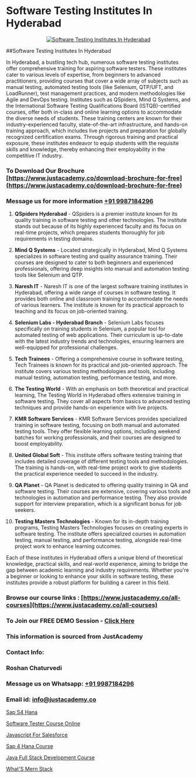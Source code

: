 # Software Testing Institutes In Hyderabad

<p align="center">
  <a href="https://justacademy.co/program-detail/software-testing">
    <img src="https://justacademy.co/storage2/program_images/1704700438.webp" alt="Software Testing Institutes In Hyderabad">
  </a>
</p>
##Software Testing Institutes In Hyderabad

In Hyderabad, a bustling tech hub, numerous software testing institutes offer comprehensive training for aspiring software testers. These institutes cater to various levels of expertise, from beginners to advanced practitioners, providing courses that cover a wide array of subjects such as manual testing, automated testing tools (like Selenium, QTP/UFT, and LoadRunner), test management practices, and modern methodologies like Agile and DevOps testing. Institutes such as QSpiders, Mind Q Systems, and the International Software Testing Qualifications Board (ISTQB)-certified courses, offer both in-class and online learning options to accommodate the diverse needs of students. These training centers are known for their industry-experienced faculty, state-of-the-art infrastructure, and hands-on training approach, which includes live projects and preparation for globally recognized certification exams. Through rigorous training and practical exposure, these institutes endeavor to equip students with the requisite skills and knowledge, thereby enhancing their employability in the competitive IT industry.
### To Download Our Brochure [https://www.justacademy.co/download-brochure-for-free](https://www.justacademy.co/download-brochure-for-free)
### Message us for more information [+91 9987184296](https://api.whatsapp.com/send?phone=919987184296)
1) **QSpiders Hyderabad** - QSpiders is a premier institute known for its quality training in software testing and other technologies. The institute stands out because of its highly experienced faculty and its focus on real-time projects, which prepares students thoroughly for job requirements in testing domains.

2) **Mind Q Systems** - Located strategically in Hyderabad, Mind Q Systems specializes in software testing and quality assurance training. Their courses are designed to cater to both beginners and experienced professionals, offering deep insights into manual and automation testing tools like Selenium and QTP.

3) **Naresh IT** - Naresh IT is one of the largest software training institutes in Hyderabad, offering a wide range of courses in software testing. It provides both online and classroom training to accommodate the needs of various learners. The institute is known for its practical approach to teaching and its focus on job-oriented training.

4) **Selenium Labs - Hyderabad Branch** - Selenium Labs focuses specifically on training students in Selenium, a popular tool for automated testing of web applications. Their curriculum is up-to-date with the latest industry trends and technologies, ensuring learners are well-equipped for professional challenges.

5) **Tech Trainees** - Offering a comprehensive course in software testing, Tech Trainees is known for its practical and job-oriented approach. The institute covers various testing methodologies and tools, including manual testing, automation testing, performance testing, and more.

6) **The Testing World** - With an emphasis on both theoretical and practical learning, The Testing World in Hyderabad offers extensive training in software testing. They cover all aspects from basics to advanced testing techniques and provide hands-on experience with live projects.

7) **KMR Software Services** - KMR Software Services provides specialized training in software testing, focusing on both manual and automated testing tools. They offer flexible learning options, including weekend batches for working professionals, and their courses are designed to boost employability.

8) **United Global Soft** - This institute offers software testing training that includes detailed coverage of different testing tools and methodologies. The training is hands-on, with real-time project work to give students the practical experience needed to succeed in the industry.

9) **QA Planet** - QA Planet is dedicated to offering quality training in QA and software testing. Their courses are extensive, covering various tools and technologies in automation and performance testing. They also provide support for interview preparation, which is a significant bonus for job seekers.

10) **Testing Masters Technologies** - Known for its in-depth training programs, Testing Masters Technologies focuses on creating experts in software testing. The institute offers specialized courses in automation testing, manual testing, and performance testing, alongside real-time project work to enhance learning outcomes.

Each of these institutes in Hyderabad offers a unique blend of theoretical knowledge, practical skills, and real-world experience, aiming to bridge the gap between academic learning and industry requirements. Whether you're a beginner or looking to enhance your skills in software testing, these institutes provide a robust platform for building a career in this field.

### Browse our course links : [https://www.justacademy.co/all-courses](https://www.justacademy.co/all-courses) 
### To Join our FREE DEMO Session - [Click Here](https://www.justacademy.co/register-for-course-demo)


### This information is sourced from JustAcademy
### Contact Info:
### Roshan Chaturvedi
### Message us on Whatsapp: [+91 9987184296](https://api.whatsapp.com/send?phone=919987184296)
### Email id: [info@justacademy.co](mailto:info@justacademy.co)
                
[Sap S4 Hana](https://www.linkedin.com/pulse/sap-s4-hana-justacademy-delhi-dpcqc/)

[Software Tester Course Online](https://www.linkedin.com/pulse/software-tester-course-online-justacademy-kolkata-pclte?trackingId=LwESEqTC12LO%2BSkcywtmew%3D%3D&lipi=urn%3Ali%3Apage%3Ad_flagship3_company_admin%3BZ3buGVXtSt2MpOd2OMz6cQ%3D%3D)

[Javascript For Salesforce](https://medium.com/@mistersumit961/javascript-for-salesforce-c6d024817fa4)

[Sap 4 Hana Course](https://medium.com/@ranemanish460/sap-4-hana-course-1f6eeef6f05b)

[Java Full Stack Development Course](https://justacademyin.github.io/justacademy/java-full-stack-development-course)

[What'S Mern Stack](https://justacademyin.github.io/justacademy/what's-mern-stack)

